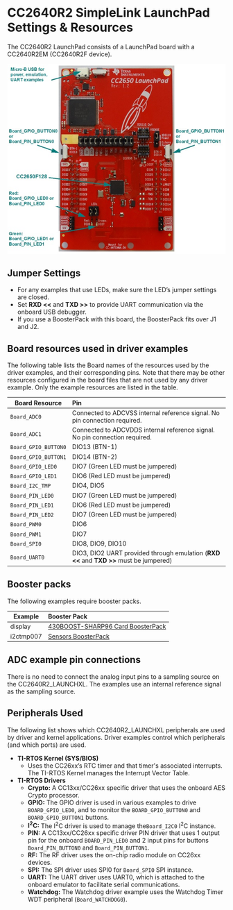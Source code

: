 ﻿# CC2640R2 SimpleLink LaunchPad Settings & Resources

The CC2640R2 LaunchPad consists of a LaunchPad board with a CC2640R2EM
(CC2640R2F device).

![](./images/CC2640R2_LAUNCHXL.jpg "CC2640R2 LaunchPad")

## Jumper Settings

* For any examples that use LEDs, make sure the LED’s jumper settings are closed.
* Set __RXD &lt;&lt;__ and __TXD &gt;&gt;__ to provide UART communication via the onboard USB debugger.
* If you use a BoosterPack with this board, the BoosterPack fits over J1 and J2.

## Board resources used in driver examples

The following table lists the Board names of the resources used by
the driver examples, and their corresponding pins.  Note that there may be
other resources configured in the board files that are not used by any
driver example.  Only the example resources are listed in the table.

  |Board Resource|Pin|
  |--------------|:---|
  |`Board_ADC0`|Connected to ADCVSS internal reference signal. No pin connection required.|
  |`Board_ADC1`|Connected to ADCVDDS internal reference signal. No pin connection required.|
  |`Board_GPIO_BUTTON0`|DIO13 (BTN-1)|
  |`Board_GPIO_BUTTON1`|DIO14 (BTN-2)|
  |`Board_GPIO_LED0`|DIO7  (Green LED must be jumpered)|
  |`Board_GPIO_LED1`|DIO6  (Red LED must be jumpered)|
  |`Board_I2C_TMP`|DIO4, DIO5|
  |`Board_PIN_LED0`|DIO7  (Green LED must be jumpered)|
  |`Board_PIN_LED1`|DIO6  (Red LED must be jumpered)|
  |`Board_PIN_LED2`|DIO7  (Green LED must be jumpered)|
  |`Board_PWM0`|DIO6|
  |`Board_PWM1`|DIO7|
  |`Board_SPI0`|DIO8, DIO9, DIO10|
  |`Board_UART0`|DIO3, DIO2 UART provided through emulation (__RXD &lt;&lt;__ and __TXD &gt;&gt;__ must be jumpered)|

## Booster packs

The following examples require booster packs.

  |Example|Booster Pack|
  |-------|:------------|
  |display|[430BOOST-SHARP96 Card BoosterPack](http://www.ti.com/tool/430boost-sharp96)|
  |i2ctmp007|[Sensors BoosterPack](http://www.ti.com/tool/boostxl-sensors#1)|

## ADC example pin connections

There is no need to connect the analog input pins to a sampling source on the
CC2640R2_LAUNCHXL. The examples use an internal reference signal as the sampling
source.

## Peripherals Used

The following list shows which CC2640R2_LAUNCHXL peripherals are used by
driver and kernel applications. Driver examples control which peripherals (and which ports) are used.

* __TI-RTOS Kernel (SYS/BIOS)__
    * Uses the CC26xx’s RTC timer and that timer's associated interrupts. The TI-RTOS Kernel manages the Interrupt Vector Table.
* __TI-RTOS Drivers__
    * __Crypto:__ A CC13xx/CC26xx specific driver that uses the onboard AES Crypto processor.
    * __GPIO:__ The GPIO driver is used in various examples to drive `BOARD_GPIO_LED0`, and to monitor the `BOARD_GPIO_BUTTON0` and `BOARD_GPIO_BUTTON1` buttons.
    * __I<sup>2</sup>C:__ The I<sup>2</sup>C driver is used to manage the`Board_I2C0` I<sup>2</sup>C instance.
    * __PIN:__ A CC13xx/CC26xx specific driver PIN driver that uses 1 output pin for the onboard `BOARD_PIN_LED0` and 2 input pins for buttons `Board_PIN_BUTTON0` and `Board_PIN_BUTTON1`.
    * __RF:__ The RF driver uses the on-chip radio module on CC26xx devices.
    * __SPI:__ The SPI driver uses SPI0 for `Board_SPI0` SPI instance.
    * __UART:__ The UART driver uses UART0, which is attached to the onboard emulator to facilitate serial communications.
    * __Watchdog:__ The Watchdog driver example uses the Watchdog Timer WDT peripheral (`Board_WATCHDOG0`).
